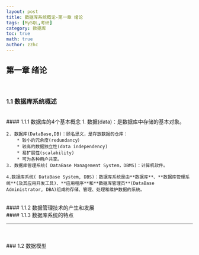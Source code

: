```yaml
---
layout: post
title: 数据库系统概论-第一章 绪论 
tags: [MySQL,考研]
category: 数据库
toc: true
math: true
author: zzhc
---
```


## **第一章 绪论**
<br>

### 1.1 数据库系统概述
<br>
#### 1.1.1 数据库的4个基本概念
	1. 数据(data)：是数据库中存储的基本对象。
	
	2. 数据库(DataBase,DB)：顾名思义，是存放数据的仓库：
		* 较小的冗余度(redundancy）
		* 较高的数据独立性(data independency)
		* 易扩展性(scalability)
		* 可为各种用户共享。
	3. 数据库管理系统( DataBase Management System，DBMS)：计算机软件。
	
	4.数据库系统( DataBase System, DBS)：数据库系统是由**数据库**、**数据库管理系统**(及其应用开发工具)、**应用程序**和**数据库管理员**(DataBase Administrator, DBA)组成的存储、管理、处理和维护数据的系统。
<br>
#### 1.1.2 数据管理技术的产生和发展
<br>
#### 1.1.3 数据库系统的特点

***

<br>
<br>
### 1.2 数据模型